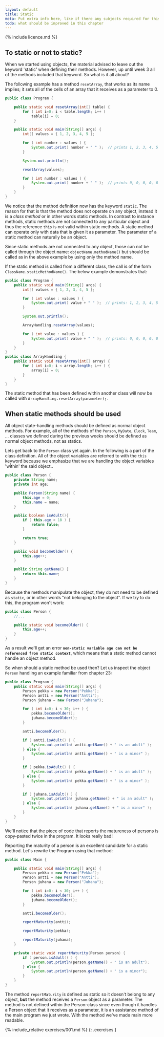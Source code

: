 ```yaml
---
layout: default
title: Static
meta: Put extra info here, like if there any subjects required for this subject
todo: what should be improved in this chapter
---
```

{% include licence.md %}

## To static or not to static?

When we started using objects, the material advised to leave out the keyword 'static' when defining their methods. However, up until week 3 all of the methods included that keyword. So what is it all about?

The following example has a method `resetArray`, that works as its name implies; it sets all of the cells of an array that it receives as a parameter to 0.

```java
public class Program {

    public static void resetArray(int[] table) {
        for ( int i=0; i < table.length; i++ )
            table[i] = 0;
    }

    public static void main(String[] args) {
        int[] values = { 1, 2, 3, 4, 5 };

        for ( int number : values ) {
            System.out.print( number + " " );  // prints 1, 2, 3, 4, 5
        }

        System.out.println();

        resetArray(values);

        for ( int number : values ) {
            System.out.print( number + " " );  // prints 0, 0, 0, 0, 0
        }
    }
}
```

We notice that the method definition now has the keyword `static`. The reason for that is that the method does not operate on any object, instead it is a *class method* or in other words static methods. In contrast to instance methods, static methods are not connected to any particular object and thus the reference `this` is not valid within static methods. A static method can operate only with data that is given it as parameter. The parameter of a static method can naturally be an object.

Since static methods are not connected to any object, those can not be called through the object name: `objectName.methodName()` but should be called as in the above example by using only the method name.

If the static method is called from a different class, the call is of the form `ClassName.staticMethodName()`. The below example demonstrates that:

```java
public class Program {
    public static void main(String[] args) {
        int[] values = { 1, 2, 3, 4, 5 };

        for ( int value : values ) {
            System.out.print( value + " " );  // prints: 1, 2, 3, 4, 5
        }

        System.out.println();

        ArrayHandling.resetArray(values);

        for ( int value : values ) {
            System.out.print( value + " " );  // prints: 0, 0, 0, 0, 0
        }
    }
}
public class ArrayHandling {
    public static void resetArray(int[] array) {
        for ( int i=0; i < array.length; i++ ) {
            array[i] = 0;
        }
    }
}
```

The static method that has been defined within another class will now be called with `ArrayHandling.resetArray(parameter);`.

## When static methods should be used

All object state-handling methods should be defined as normal object methods. For example, all of the methods of the `Person`, `MyDate`, `Clock`, `Team`, ... classes we defined during the previous weeks should be defined as normal object methods, not as statics.

Lets get back to the `Person` class yet again. In the following is a part of the class definition. All of the object variables are referred to with the `this` keyword because we emphasize that we are handling the object variables 'within' the said object..

```java
public class Person {
    private String name;
    private int age;

    public Person(String name) {
        this.age = 0;
        this.name = name;
    }

    public boolean isAdult(){
        if ( this.age < 18 ) {
            return false;
        }

        return true;
    }

    public void becomeOlder() {
        this.age++;
    }

    public String getName() {
        return this.name;
    }
}
```

Because the methods manipulate the object, they do not need to be defined as `static`, or in other words "not belonging to the object". If we try to do this, the program won't work:

```java
public class Person {
    //...

    public static void becomeOlder() {
        this.age++;
    }
}
```

As a result we'll get an error **`non-static variable age can not be referenced from static context`**, which means that a static method cannot handle an object method.

So when should a static method be used then? Let us inspect the object `Person` handling an example familiar from chapter 23:

```java
public class Program {
    public static void main(String[] args) {
        Person pekka = new Person("Pekka");
        Person antti = new Person("Antti");
        Person juhana = new Person("Juhana");

        for ( int i=0; i < 30; i++ ) {
            pekka.becomeOlder();
            juhana.becomeOlder();
        }

        antti.becomeOlder();

        if ( antti.isAdult() ) {
            System.out.println( antti.getName() + " is an adult" );
        } else {
            System.out.println( antti.getName() + " is a minor" );
        }

        if ( pekka.isAdult() ) {
            System.out.println( pekka.getName() + " is an adult" );
        } else {
            System.out.println( pekka.getName() + " is a minor" );
        }

        if ( juhana.isAdult() ) {
            System.out.println( juhana.getName() + " is an adult" );
        } else {
            System.out.println( juhana.getName() + " is a minor" );
        }
    }
}
```

We'll notice that the piece of code that reports the matureness of persons is copy-pasted twice in the program. It looks really bad!

Reporting the maturity of a person is an excellent candidate for a static method. Let's rewrite the Program using that method:

```java
public class Main {

    public static void main(String[] args) {
        Person pekka = new Person("Pekka");
        Person antti = new Person("Antti");
        Person juhana = new Person("Juhana");

        for ( int i=0; i < 30; i++ ) {
            pekka.becomeOlder();
            juhana.becomeOlder();
        }

        antti.becomeOlder();

        reportMaturity(antti);

        reportMaturity(pekka);

        reportMaturity(juhana);
    }

    private static void reportMaturity(Person person) {
        if ( person.isAdult() ) {
            System.out.println(person.getName() + " is an adult");
        } else {
            System.out.println(person.getName() + " is a minor");
        }
    }
}
```

The method `reportMaturity` is defined as static so it doesn't belong to any object, **but** the method receives a `Person` object as a parameter. The method is not defined within the Person-class since even though it handles a Person object that it receives as a parameter, it is an assistance method of the main program we just wrote. With the method we've made main more readable.

{% include_relative exercises/001.md %}
{: .exercises }
